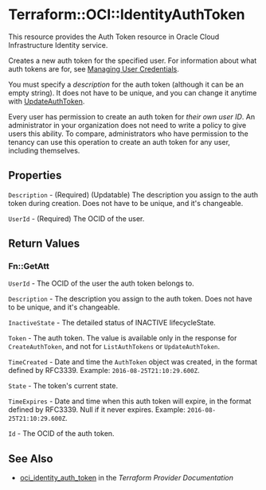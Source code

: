 # Terraform::OCI::IdentityAuthToken

This resource provides the Auth Token resource in Oracle Cloud Infrastructure Identity service.

Creates a new auth token for the specified user. For information about what auth tokens are for, see
[Managing User Credentials](https://docs.cloud.oracle.com/iaas/Content/Identity/Tasks/managingcredentials.htm).

You must specify a *description* for the auth token (although it can be an empty string). It does not
have to be unique, and you can change it anytime with
[UpdateAuthToken](https://docs.cloud.oracle.com/iaas/api/#/en/identity/20160918/AuthToken/UpdateAuthToken).

Every user has permission to create an auth token for *their own user ID*. An administrator in your organization
does not need to write a policy to give users this ability. To compare, administrators who have permission to the
tenancy can use this operation to create an auth token for any user, including themselves.

## Properties

`Description` - (Required) (Updatable) The description you assign to the auth token during creation. Does not have to be unique, and it's changeable.

`UserId` - (Required) The OCID of the user.


## Return Values

### Fn::GetAtt

`UserId` - The OCID of the user the auth token belongs to.

`Description` - The description you assign to the auth token. Does not have to be unique, and it's changeable.

`InactiveState` - The detailed status of INACTIVE lifecycleState.

`Token` - The auth token. The value is available only in the response for `CreateAuthToken`, and not for `ListAuthTokens` or `UpdateAuthToken`.

`TimeCreated` - Date and time the `AuthToken` object was created, in the format defined by RFC3339.  Example: `2016-08-25T21:10:29.600Z`.

`State` - The token's current state.

`TimeExpires` - Date and time when this auth token will expire, in the format defined by RFC3339. Null if it never expires.  Example: `2016-08-25T21:10:29.600Z`.

`Id` - The OCID of the auth token.

## See Also

* [oci_identity_auth_token](https://www.terraform.io/docs/providers/oci/r/identity_auth_token.html) in the _Terraform Provider Documentation_